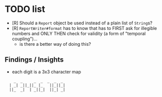 #  TODO list

* [R] Should a `Report` object be used instead of a plain list of `String`s?
* [R] `ReportWriter#format` has to know that has to FIRST ask for illegible numbers and ONLY THEN check for validity (a form of "temporal coupling")...
  - is there a better way of doing this?

## Findings / Insights
* each digit is a 3x3 character map

```
    _  _     _  _  _  _  _ 
  | _| _||_||_ |_   ||_||_|
  ||_  _|  | _||_|  ||_| _|

```

